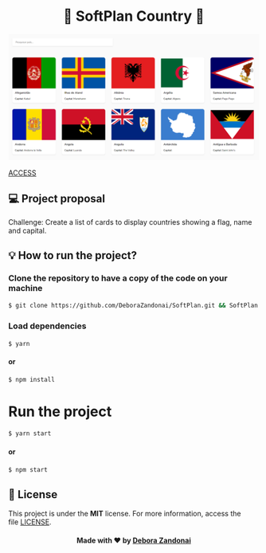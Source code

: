 <h1 align="center">🚀 SoftPlan Country 🚀</h1>

![Badge](/github/logo.png)

[ACCESS](http://softplancountry.herokuapp.com/softplan)

## 💻 Project proposal

Challenge: Create a list of cards to display countries showing a flag, name and capital.

<h2>
  💡 How to run the project?
</h2>

### Clone the repository to have a copy of the code on your machine

```bash
$ git clone https://github.com/DeboraZandonai/SoftPlan.git && SoftPlan
```

### Load dependencies

```bash
$ yarn
```

#### or

```bash
$ npm install
```

# Run the project

```bash
$ yarn start
```

#### or

```bash
$ npm start
```

## 📝 License

This project is under the **MIT** license. For more information, access the file [LICENSE](https://github.com/DeboraZandonai/SoftPlan/blob/master/LICENSE).

<h4 align=center>Made with ❤️ by <a href="https://www.linkedin.com/in/debora-zandonai-4ab092195/">Debora Zandonai</a></h4>
